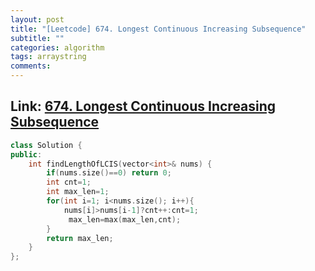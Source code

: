 ```yaml
---
layout: post
title: "[Leetcode] 674. Longest Continuous Increasing Subsequence"
subtitle: ""
categories: algorithm
tags: arraystring
comments:
---
```


## Link: [674. Longest Continuous Increasing Subsequence](https://leetcode.com/problems/longest-continuous-increasing-subsequence/)

```cpp
class Solution {
public:
    int findLengthOfLCIS(vector<int>& nums) {
        if(nums.size()==0) return 0;
        int cnt=1;
        int max_len=1;
        for(int i=1; i<nums.size(); i++){
            nums[i]>nums[i-1]?cnt++:cnt=1;
             max_len=max(max_len,cnt);
        }
        return max_len;
    }
};
```
